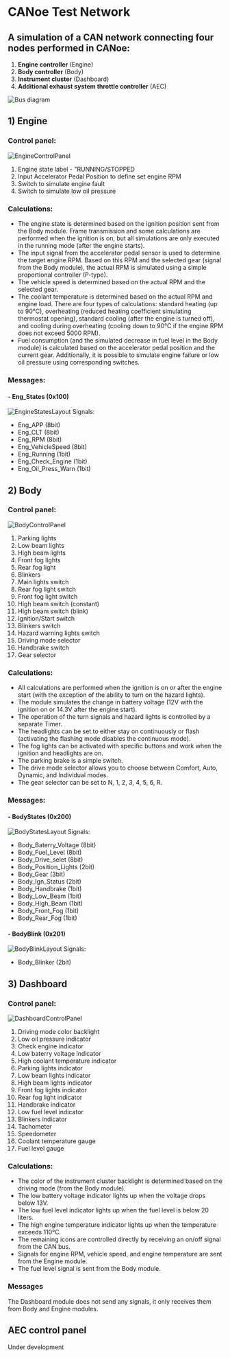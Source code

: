 # CANoe Test Network
## A simulation of a CAN network connecting four nodes performed in CANoe:
1) **Engine controller** (Engine)
2) **Body controller** (Body)
3) **Instrument cluster** (Dashboard)
4) **Additional exhaust system throttle controller** (AEC)

![Bus diagram](Images/README/bus_diagram.jpg)

## 1) Engine
### Control panel:
 ![EngineControlPanel](Images/README/EnginePanel.jpg)
1) Engine state label - "RUNNING/STOPPED
2) Input Accelerator Pedal Position to define set engine RPM
3) Switch to simulate engine fault
4) Switch to simulate low oil pressure

### Calculations:
- The engine state is determined based on the ignition position sent from the Body module. Frame transmission and some calculations are performed when the ignition is on, but all simulations are only executed in the running mode (after the engine starts).
- The input signal from the accelerator pedal sensor is used to determine the target engine RPM. Based on this RPM and the selected gear (signal from the Body module), the actual RPM is simulated using a simple proportional controller (P-type).
- The vehicle speed is determined based on the actual RPM and the selected gear.
- The coolant temperature is determined based on the actual RPM and engine load. There are four types of calculations: standard heating (up to 90°C), overheating (reduced heating coefficient simulating thermostat opening), standard cooling (after the engine is turned off), and cooling during overheating (cooling down to 90°C if the engine RPM does not exceed 5000 RPM).
- Fuel consumption (and the simulated decrease in fuel level in the Body module) is calculated based on the accelerator pedal position and the current gear.
Additionally, it is possible to simulate engine failure or low oil pressure using corresponding switches.

### Messages:

#### - Eng_States (0x100)
![EngineStatesLayout](Images/README/EngineLayout.jpg)
Signals:
- Eng_APP (8bit)
- Eng_CLT (8bit)
- Eng_RPM (8bit)
- Eng_VehicleSpeed (8bit)
- Eng_Running (1bit)
- Eng_Check_Engine (1bit)
- Eng_Oil_Press_Warn (1bit)

## 2) Body
### Control panel:
 ![BodyControlPanel](Images/README/BodyPanel.jpg)
1) Parking lights
2) Low beam lights
3) High beam lights
4) Front fog lights
5) Rear fog light
6) Blinkers
7) Main lights switch
8) Rear fog light switch
9) Front fog light switch
10) High beam switch (constant)
11) High beam switch (blink)
12) Ignition/Start switch
13) Blinkers switch
14) Hazard warning lights switch
15) Driving mode selector
16) Handbrake switch
17) Gear selector

### Calculations:
- All calculations are performed when the ignition is on or after the engine start (with the exception of the ability to turn on the hazard lights).
- The module simulates the change in battery voltage (12V with the ignition on or 14.3V after the engine start).
- The operation of the turn signals and hazard lights is controlled by a separate Timer.
- The headlights can be set to either stay on continuously or flash (activating the flashing mode disables the continuous mode).
- The fog lights can be activated with specific buttons and work when the ignition and headlights are on.
- The parking brake is a simple switch.
- The drive mode selector allows you to choose between Comfort, Auto, Dynamic, and Individual modes.
- The gear selector can be set to N, 1, 2, 3, 4, 5, 6, R.

### Messages:

#### - BodyStates (0x200)
![BodyStatesLayout](Images/README/BodyLayout.jpg)
Signals:
- Body_Baterry_Voltage (8bit)
- Body_Fuel_Level (8bit)
- Body_Drive_selet (8bit)
- Body_Position_Lights (2bit)
- Body_Gear (3bit)
- Body_Ign_Status (2bit)
- Body_Handbrake (1bit)
- Body_Low_Beam (1bit)
- Body_High_Beam (1bit)
- Body_Front_Fog (1bit)
- Body_Rear_Fog (1bit)

#### - BodyBlink (0x201)
![BodyBlinkLayout](Images/README/BlinkersLayout.jpg)
Signals:
- Body_Blinker (2bit)

## 3) Dashboard 
### Control panel:
 ![DashboardControlPanel](Images/README/DashboardPanel.jpg)
1) Driving mode color backlight
2) Low oil pressure indicator
3) Check engine indicator
4) Low baterry voltage indicator
5) High coolant temperature indicator
6) Parking lights indicator
7) Low beam lights indicator
8) High beam lights indicator
9) Front fog lights indicator
10) Rear fog light indicator
11) Handbrake indicator
12) Low fuel level indicator
13) Blinkers indicator
14) Tachometer
15) Speedometer
16) Coolant temperature gauge
17) Fuel level gauge

### Calculations:
- The color of the instrument cluster backlight is determined based on the driving mode (from the Body module).
- The low battery voltage indicator lights up when the voltage drops below 13V.
- The low fuel level indicator lights up when the fuel level is below 20 liters.
- The high engine temperature indicator lights up when the temperature exceeds 110°C.
- The remaining icons are controlled directly by receiving an on/off signal from the CAN bus.
- Signals for engine RPM, vehicle speed, and engine temperature are sent from the Engine module.
- The fuel level signal is sent from the Body module.

### Messages

The Dashboard module does not send any signals, it only receives them from Body and Engine modules.

## AEC control panel 
Under development
